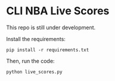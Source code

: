 # CLI NBA Live Scores
This repo is still under development.

Install the requirements:
```
pip install -r requirements.txt
```
Then, run the code:
```
python live_scores.py
```
